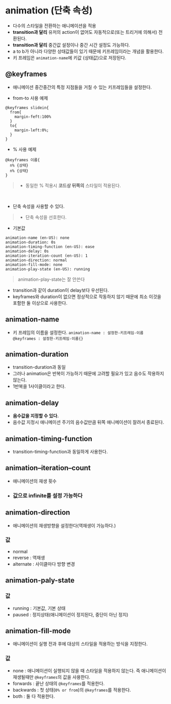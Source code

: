 # animation (단축 속성)
- 다수의 스타일을 전환하는 애니메이션을 적용
- **transition과 달리** 유저의 action이 없어도 자동적으로(또는 트리거에 의해서) 전환된다.
- **transition과 달리** 중간값 설정이나 중간 시간 설정도 가능하다.
- a to b가 아니라 다양한 상태값들이 있기 때문에 키프레임이라는 개념을 활용한다.
- 키 프레임은 `animation-name`에 키값 {상태값}으로 저장된다.

## @keyframes
- 애니메이션 중간중간의 특정 지점들을 거칠 수 있는 키프레임들을 설정한다.

- from-to 사용 예제
```
@keyframes slidein{
  from{
    margin-feft:100%
  }
  to{
    margin-left:0%;
  }
}
```  


- % 사용 예제
```
@keyframes 이름{
  n% {상태}  
  n% {상태}
}
```  
> - 동일한 % 적용시 **코드상 뒤쪽의** 스타일이 적용된다.

<br>

- 단축 속성을 사용할 수 있다.
> - 단축 속성을 선호한다.
- 기본값
```
animation-name (en-US): none
animation-duration: 0s
animation-timing-function (en-US): ease
animation-delay: 0s
animation-iteration-count (en-US): 1
animation-direction: normal
animation-fill-mode: none
animation-play-state (en-US): running
```
> animation-play-state는 잘 안쓴다
- transition과 같이 duration이 delay보다 우선된다.
- keyframes와 duration이 없으면 정상적으로 작동하지 않기 때문에 최소 이것을 포함한 둘 이상으로 사용한다.


## animation-name
- 키 프레임의 이름을 설정한다.
`
animation-name : 설정한-키프레임-이름
@keyframes : 설정한-키프레임-이름{}
`

## animation-duration
- transition-duration과 동일
- 그러나 animation은 반복이 가능하기 때문에 고려할 필요가 있고 음수도 작용하지 않는다.
- 1반복을 1사이클이라고 한다.

## animation-delay
- **음수값을 지정할 수 있다.** 
- 음수값 지정시 애니메이션 주기의 음수값만큼 뒤쪽 애니메이션이 잘려서 종료된다.

## animation-timing-function
- transition-timing-function과 동일하게 사용한다.

## animation–iteration–count
- 애니메이션의 재생 횟수
- ### 값으로 infinite를 설정 가능하다

## animation-direction
- 애니메이션의 재생방향을 설정한다(역재생이 가능하다.)
### 값
- normal
- reverse : 역재생
- alternate : 사이클마다 방향 변경

## animation-paly-state
### 값
- running : 기본값, 기본 상태
- paused : 정지상태(애니메이션이 정지된다, 중단이 아닌 정지)

## animation-fill-mode
- 애니메이션이 실행 전과 후에 대상의 스타일을 적용하는 방식을 지정한다.

### 값
- none : 애니메이션이 실행되지 않을 때 스타일을 적용하지 않는다. 즉 애니메이션이 재생될때만 `@keyframes`의 값을 사용한다.
- forwards : 끝난 상태의 `@keyframes`를 적용한다.
- backwards : 첫 상태(`0% or from`)의 `@keyframes`를 적용한다.
- both : 둘 다 적용한다.